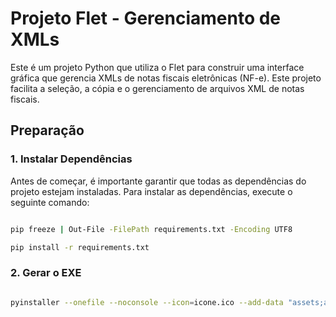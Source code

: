 # Projeto Flet - Gerenciamento de XMLs

Este é um projeto Python que utiliza o Flet para construir uma interface gráfica que gerencia XMLs de notas fiscais eletrônicas (NF-e). Este projeto facilita a seleção, a cópia e o gerenciamento de arquivos XML de notas fiscais.

## Preparação

### 1. Instalar Dependências

Antes de começar, é importante garantir que todas as dependências do projeto estejam instaladas. Para instalar as dependências, execute o seguinte comando:

```bash

pip freeze | Out-File -FilePath requirements.txt -Encoding UTF8

pip install -r requirements.txt

```
### 2. Gerar o EXE

```bash

pyinstaller --onefile --noconsole --icon=icone.ico --add-data "assets;assets" main.py

```
